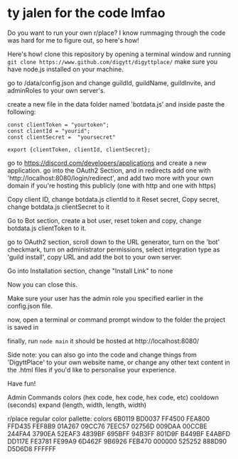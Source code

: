 # ty jalen for the code lmfao

Do you want to run your own r/place?
I know rummaging through the code was hard for me to figure out, so here's how!

Here's how!
clone this repository by opening a terminal window and running `git clone https://www.github.com/digytt/digyttplace/`
make sure you have node.js installed on your machine.

go to /data/config.json and change guildId, guildName, guildInvite, and adminRoles to your own server's.

create a new file in the data folder named 'botdata.js' and inside paste the following:
```
const clientToken = "yourtoken";
const clientId = "yourid";
const clientSecret =  "yoursecret"

export {clientToken, clientId, clientSecret};
```

go to https://discord.com/developers/applications and create a new application.
go into the OAuth2 Section, and in redirects add one with 'http://localhost:8080/login/redirect', and add two more with your own domain if you're hosting this publicly (one with http and one with https)

Copy client ID, change botdata.js clientId to it
Reset secret, Copy secret, change botdata.js clientSecret to it

Go to Bot section, create a bot user, reset token and copy, change botdata.js clientToken to it.

go to OAuth2 section, scroll down to the URL generator, turn on the 'bot' checkmark, turn on administrator permissions, select integration type as 'guild install', copy URL and add the bot to your own server.

Go into Installation section, change "Install Link" to none

Now you can close this.

Make sure your user has the admin role you specified earlier in the config.json file.

now, open a terminal or command prompt window to the folder the project is saved in

finally, run `node main`
it should be hosted at http://localhost:8080/

Side note: you can also go into the code and change things from 'DigyttPlace' to your own website name, or change any other text content in the .html files if you'd like to personalise your experience.

Have fun!

Admin Commands
colors (hex code, hex code, hex code, etc)
cooldown (seconds)
expand (length, width, length, width)

r/place regular color pallette: colors 6B0119 BD0037 FF4500 FEA800 FFD435 FEF8B9 01A267 09CC76 7EEC57 02756D 009DAA 00CCBE 244FA4 3790EA 52EAF3 4839BF 695BFF 94B3FF 801D9F B449BF E4ABFD DD117E FE3781 FE99A9 6D462F 9B6926 FEB470 000000 525252 888D90 D5D6D8 FFFFFF
